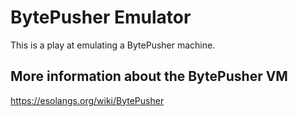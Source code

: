 # BytePusher Emulator

This is a play at emulating a BytePusher machine.

## More information about the BytePusher VM

https://esolangs.org/wiki/BytePusher